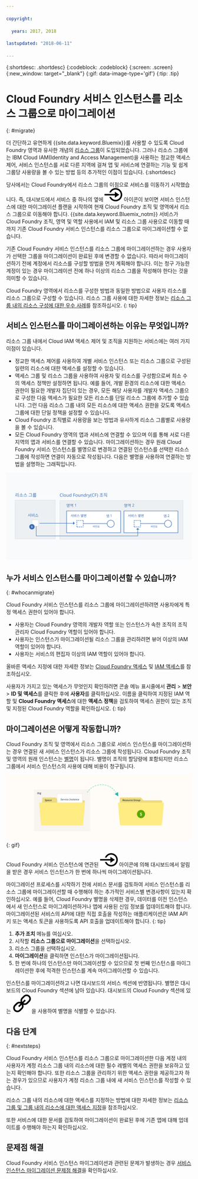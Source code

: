 ```yaml
---

copyright:

  years: 2017, 2018

lastupdated: "2018-06-11"

---
```


{:shortdesc: .shortdesc}
{:codeblock: .codeblock}
{:screen: .screen}
{:new_window: target="_blank"}
{:gif: data-image-type='gif'}
{:tip: .tip}

# Cloud Foundry 서비스 인스턴스를 리소스 그룹으로 마이그레이션
{: #migrate}

더 간단하고 유연하게 {{site.data.keyword.Bluemix}}를 사용할 수 있도록 Cloud Foundry 영역과 유사한 개념의 [리소스 그룹](/docs/resources/resourcegroups.html#rgs)이 도입되었습니다. 그러나 리소스 그룹에는 IBM Cloud IAM(Identity and Access Management)을 사용하는 정교한 액세스 제어, 서비스 인스턴스를 서로 다른 지역에 걸쳐 앱 및 서비스에 연결하는 기능 및 쉽게 그룹당 사용량을 볼 수 있는 방법 등의 추가적인 이점이 있습니다.
{:shortdesc}

당사에서는 Cloud Foundry에서 리소스 그룹의 이점으로 서비스를 이동하기 시작했습니다. 즉, 대시보드에서 서비스 중 하나의 옆에 ![이 서비스 인스턴스를 리소스 그룹으로 마이그레이션](images/migrate.svg "이 서비스 인스턴스를 리소스 그룹으로 마이그레이션") 아이콘이 보이면 서비스 인스턴스에 대한 마이그레이션 플랜을 시작하여 현재 Cloud Foundry 조직 및 영역에서 리소스 그룹으로 이동해야 합니다. {{site.data.keyword.Bluemix_notm}} 서비스가 Cloud Foundry 조직, 영역 및 역할 사용에서 IAM 및 리소스 그룹 사용으로 이동할 때까지 기존 Cloud Foundry 서비스 인스턴스를 리소스 그룹으로 마이그레이션할 수 없습니다.

기존 Cloud Foundry 서비스 인스턴스를 리소스 그룹에 마이그레이션하는 경우 사용자가 선택한 그룹을 마이그레이션이 완료된 후에 변경할 수 없습니다. 따라서 마이그레이션하기 전에 계정에서 리소스를 구성할 방법을 먼저 계획해야 합니다. 이는 청구 가능한 계정이 있는 경우 마이그레이션 전에 하나 이상의 리소스 그룹을 작성해야 한다는 것을 의미할 수 있습니다. 

Cloud Foundry 영역에서 리소스를 구성한 방법과 동일한 방법으로 사용자 리소스를 리소스 그룹으로 구성할 수 있습니다. 리소스 그룹 사용에 대한 자세한 정보는 [리소스 그룹 내의 리소스 구성에 대한 우수 사례](/docs/resources/bestpractice_rgs.html#bp_resourcegroups)를 참조하십시오.
{: tip}


## 서비스 인스턴스를 마이그레이션하는 이유는 무엇입니까?

리소스 그룹 내에서 Cloud IAM 액세스 제어 및 조직을 지원하는 서비스에는 여러 가지 이점이 있습니다.

* 정교한 액세스 제어를 사용하여 개별 서비스 인스턴스 또는 리소스 그룹으로 구성된 일련의 리소스에 대한 액세스를 설정할 수 있습니다. 
* 액세스 그룹 및 리소스 그룹을 사용하여 사용자 및 리소스를 구성함으로써 최소 수의 액세스 정책만 설정하면 됩니다. 예를 들어, 개발 환경의 리소스에 대한 액세스 권한이 필요한 개발자 집단이 있는 경우, 모든 해당 사용자를 개발자 액세스 그룹으로 구성한 다음 액세스가 필요한 모든 리소스를 단일 리소스 그룹에 추가할 수 있습니다. 그런 다음 리소스 그룹 내의 모든 리소스에 대한 액세스 권한을 갖도록 액세스 그룹에 대한 단일 정책을 설정할 수 있습니다.
* Cloud Foundry 조직별로 사용량을 보는 방법과 유사하게 리소스 그룹별로 사용량을 볼 수 있습니다. 
* 모든 Cloud Foundry 영역의 앱과 서비스에 연결할 수 있으며 이를 통해 서로 다른 지역의 앱과 서비스를 연결할 수 있습니다. 마이그레이션하는 경우 원래 Cloud Foundry 서비스 인스턴스를 별명으로 변경하고 연결된 인스턴스를 선택한 리소스 그룹에 작성하면 연결이 자동으로 작성됩니다. 다음은 별명을 사용하여 연결하는 방법을 설명하는 그래픽입니다.

![별명을 작성하기 위해 서비스 인스턴스를 Cloud Foundry 영역에 바인딩](images/alias.svg "별명을 작성하기 위해 서비스 인스턴스를 Cloud Foundry 영역에 바인딩")

## 누가 서비스 인스턴스를 마이그레이션할 수 있습니까?
{: #whocanmigrate}

Cloud Foundry 서비스 인스턴스를 리소스 그룹에 마이그레이션하려면 사용자에게 특정 액세스 권한이 있어야 합니다.

* 사용자는 Cloud Foundry 영역의 개발자 역할 또는 인스턴스가 속한 조직의 조직 관리자 Cloud Foundry 역할이 있어야 합니다.
* 사용자는 인스턴스가 마이그레이션될 리소스 그룹을 관리하려면 뷰어 이상의 IAM 역할이 있어야 합니다.
* 사용자는 서비스의 편집자 이상의 IAM 역할이 있어야 합니다.

올바른 액세스 지정에 대한 자세한 정보는 [Cloud Foundry 액세스](/docs/iam/cfaccess.html#cfaccess) 및 [IAM 액세스](/docs/iam/users_roles.html#platformrolestable)를 참조하십시오.

사용자가 가지고 있는 액세스가 무엇인지 확인하려면 콘솔 메뉴 표시줄에서 **관리** &gt; **보안** &gt; **ID 및 액세스**를 클릭한 후에 **사용자**를 클릭하십시오. 이름을 클릭하여 지정된 IAM 역할 및 **Cloud Foundry 액세스**에 대한 **액세스 정책**을 검토하여 액세스 권한이 있는 조직 및 지정된 Cloud Foundry 역할을 확인하십시오.
{: tip}


## 마이그레이션은 어떻게 작동합니까?

Cloud Foundry 조직 및 영역에서 리소스 그룹으로 서비스 인스턴스를 마이그레이션하는 경우 연결된 새 서비스 인스턴스가 리소스 그룹에 작성됩니다. Cloud Foundry 조직 및 영역의 원래 인스턴스는 [별명](/docs/resources/connecting_apps.html#what_is_alias)이 됩니다. 별명이 조직의 할당량에 포함되지만 리소스 그룹에서 서비스 인스턴스의 사용에 대해 비용이 청구됩니다.

![리소스 그룹으로 Cloud Foundry 서비스 인스턴스 마이그레이션](images/migration.gif){: gif}

Cloud Foundry 서비스 인스턴스에 연관된 ![이 서비스 인스턴스를 리소스 그룹에 마이그레이션](images/migrate.svg "이 서비스 인스턴스를 리소스 그룹에 마이그레이션") 아이콘에 의해 대시보드에서 알림을 받은 경우 서비스 인스턴스가 한 번에 하나씩 마이그레이션됩니다.

마이그레이션 프로세스를 시작하기 전에 서비스 문서를 검토하여 서비스 인스턴스를 리소스 그룹에 마이그레이션할 때 수행해야 하는 추가적인 서비스별 변경사항이 있는지 확인하십시오. 예를 들어, Cloud Foundry 별명을 삭제한 경우, 데이터를 이전 인스턴스에서 새 인스턴스로 마이그레이션하거나 앱에 사용된 신임 정보를 업데이트해야 합니다. 마이그레이션된 서비스의 API에 대한 직접 호출을 작성하는 애플리케이션은 IAM API 키 또는 액세스 토큰을 사용하도록 API 호출을 업데이트해야 합니다.
{: tip}

1. **추가 조치** 메뉴를 여십시오.
2. 시작할 **리소스 그룹으로 마이그레이션**을 선택하십시오.
3. 리소스 그룹을 선택하십시오.
4. **마이그레이션**을 클릭하면 인스턴스가 마이그레이션됩니다.
5. 한 번에 하나의 인스턴스만 마이그레이션할 수 있으므로 첫 번째 인스턴스를 마이그레이션한 후에 적격한 인스턴스를 계속 마이그레이션할 수 있습니다.

인스턴스를 마이그레이션하고 나면 대시보드의 서비스 섹션에 반영됩니다. 별명은 대시보드의 Cloud Foundry 섹션에 남아 있습니다. 대시보드의 Cloud Foundry 섹션에 있는 ![링크 아이콘](images/link.svg "별명을 표시하는 링크 아이콘")을 사용하여 별명을 식별할 수 있습니다.

## 다음 단계
{: #nextsteps}

Cloud Foundry 서비스 인스턴스를 리소스 그룹으로 마이그레이션한 다음 계정 내의 사용자가 계정 리소스 그룹 내의 리소스에 대한 필수 레벨의 액세스 권한을 보유하고 있는지 확인해야 합니다. 또한 리소스 그룹을 관리하기 위한 액세스 권한을 제공하고자 하는 경우가 있으므로 사용자가 계정 리소스 그룹 내에 새 서비스 인스턴스를 작성할 수 있습니다.

리소스 그룹 내의 리소스에 대한 액세스를 지정하는 방법에 대한 자세한 정보는 [리소스 그룹 및 그룹 내의 리소스에 대한 액세스 지정](/docs/resources/bestpractice_rgs.html#assigning-access-to-resource-groups-and-the-resources-within-them)을 참조하십시오.

또한 서비스에 대한 문서를 검토하여 마이그레이션이 완료된 후에 기존 앱에 대해 업데이트를 수행해야 하는지 확인하십시오. 


## 문제점 해결

Cloud Foundry 서비스 인스턴스 마이그레이션과 관련된 문제가 발생하는 경우 [서비스 인스턴스 마이그레이션 문제점 해결](/docs/resources/ts_migration.html)을 확인하십시오.
